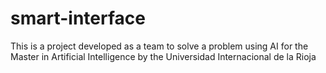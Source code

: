 # smart-interface
This is a project developed as a team to solve a problem using AI for the Master in Artificial Intelligence by the Universidad Internacional de la Rioja
